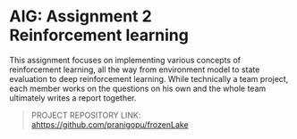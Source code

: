 # AIG: Assignment 2<br>Reinforcement learning

This assignment focuses on implementing various concepts of reinforcement learning, all the way from environment model to state evaluation to deep reinforcement learning. While technically a team project, each member works on the questions on his own and the whole team ultimately writes a report together.

> PROJECT REPOSITORY LINK: [a](https://github.com/pranigopu/frozenLake)https://github.com/pranigopu/frozenLake
